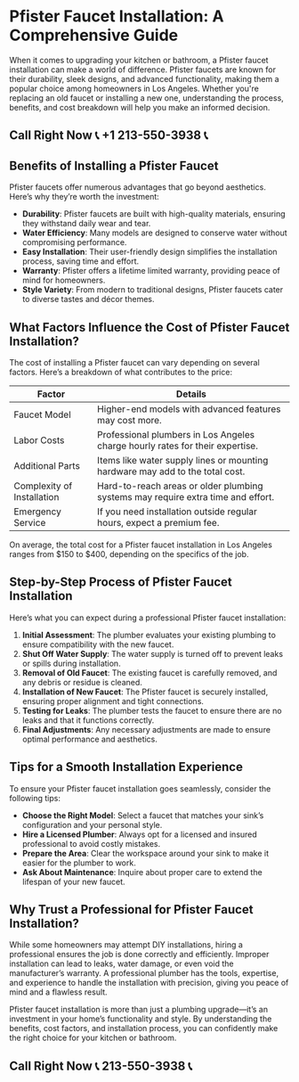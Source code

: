 # Pfister Faucet Installation: A Comprehensive Guide  

When it comes to upgrading your kitchen or bathroom, a Pfister faucet installation can make a world of difference. Pfister faucets are known for their durability, sleek designs, and advanced functionality, making them a popular choice among homeowners in Los Angeles. Whether you're replacing an old faucet or installing a new one, understanding the process, benefits, and cost breakdown will help you make an informed decision.  

## Call Right Now 📞 +1 213-550-3938 📞

## Benefits of Installing a Pfister Faucet  

Pfister faucets offer numerous advantages that go beyond aesthetics. Here’s why they’re worth the investment:  

- **Durability**: Pfister faucets are built with high-quality materials, ensuring they withstand daily wear and tear.  
- **Water Efficiency**: Many models are designed to conserve water without compromising performance.  
- **Easy Installation**: Their user-friendly design simplifies the installation process, saving time and effort.  
- **Warranty**: Pfister offers a lifetime limited warranty, providing peace of mind for homeowners.  
- **Style Variety**: From modern to traditional designs, Pfister faucets cater to diverse tastes and décor themes.  

## What Factors Influence the Cost of Pfister Faucet Installation?  

The cost of installing a Pfister faucet can vary depending on several factors. Here’s a breakdown of what contributes to the price:  

| **Factor**               | **Details**                                                                 |  
|--------------------------|-----------------------------------------------------------------------------|  
| Faucet Model             | Higher-end models with advanced features may cost more.                    |  
| Labor Costs              | Professional plumbers in Los Angeles charge hourly rates for their expertise.|  
| Additional Parts         | Items like water supply lines or mounting hardware may add to the total cost.|  
| Complexity of Installation| Hard-to-reach areas or older plumbing systems may require extra time and effort.|  
| Emergency Service        | If you need installation outside regular hours, expect a premium fee.       |  

On average, the total cost for a Pfister faucet installation in Los Angeles ranges from $150 to $400, depending on the specifics of the job.  

## Step-by-Step Process of Pfister Faucet Installation  

Here’s what you can expect during a professional Pfister faucet installation:  

1. **Initial Assessment**: The plumber evaluates your existing plumbing to ensure compatibility with the new faucet.  
2. **Shut Off Water Supply**: The water supply is turned off to prevent leaks or spills during installation.  
3. **Removal of Old Faucet**: The existing faucet is carefully removed, and any debris or residue is cleaned.  
4. **Installation of New Faucet**: The Pfister faucet is securely installed, ensuring proper alignment and tight connections.  
5. **Testing for Leaks**: The plumber tests the faucet to ensure there are no leaks and that it functions correctly.  
6. **Final Adjustments**: Any necessary adjustments are made to ensure optimal performance and aesthetics.  

## Tips for a Smooth Installation Experience  

To ensure your Pfister faucet installation goes seamlessly, consider the following tips:  

- **Choose the Right Model**: Select a faucet that matches your sink’s configuration and your personal style.  
- **Hire a Licensed Plumber**: Always opt for a licensed and insured professional to avoid costly mistakes.  
- **Prepare the Area**: Clear the workspace around your sink to make it easier for the plumber to work.  
- **Ask About Maintenance**: Inquire about proper care to extend the lifespan of your new faucet.  

## Why Trust a Professional for Pfister Faucet Installation?  

While some homeowners may attempt DIY installations, hiring a professional ensures the job is done correctly and efficiently. Improper installation can lead to leaks, water damage, or even void the manufacturer’s warranty. A professional plumber has the tools, expertise, and experience to handle the installation with precision, giving you peace of mind and a flawless result.  

Pfister faucet installation is more than just a plumbing upgrade—it’s an investment in your home’s functionality and style. By understanding the benefits, cost factors, and installation process, you can confidently make the right choice for your kitchen or bathroom.
## Call Right Now 📞 213-550-3938 📞